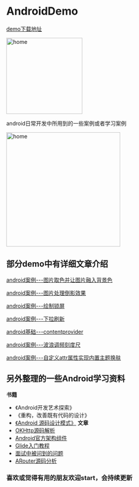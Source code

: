 AndroidDemo 
===
[demo下载地址](https://github.com/returntolife455/DemoList/raw/master/Demo.apk)

<img src="https://github.com/returntolife455/DemoList/blob/master/images/demo2DCode.png" width=200 alt="home">


android日常开发中所用到的一些案例或者学习案例

<img src="https://github.com/returntolife455/DemoList/blob/master/images/home.png" width=300 alt="home">


部分demo中有详细文章介绍
---
[android案例---图片取色并让图片融入背景色](https://www.jianshu.com/p/d0c5402f1d2b)

[android案例---图片处理倒影效果](https://www.jianshu.com/p/cfe20bcfb71c)

[android案例---绘制锁屏](https://www.jianshu.com/p/8f81e0734ce1)

[android案例---下拉刷新](https://www.jianshu.com/p/6d79af6ac3af)

[android基础---contentprovider](https://www.jianshu.com/p/d1ca6689cbd8)

[android案例---波浪调频刻度尺](https://www.jianshu.com/p/5751c34f343d)

[android案例---自定义attr属性实现内置主题换肤](https://www.jianshu.com/p/1688fd4add0b)


另外整理的一些Android学习资料
---
**书籍**
- 《Android开发艺术探索》
- 《重构，改善既有代码的设计》
- [《Android 源码设计模式》](http://product.dangdang.com/25102876.html)
**文章**
- [OKHttp源码解析](https://www.jianshu.com/p/82f74db14a18)
- [Android官方架构组件](https://www.jianshu.com/p/b1208012b268)
- [Glide入门教程](https://www.jianshu.com/p/7610bdbbad17)
- [面试中被问到的问题](https://github.com/returntolife455/DemoList/blob/master/StudyNotes/%E9%81%87%E5%88%B0%E7%9A%84%E9%9D%A2%E8%AF%95%E9%97%AE%E9%A2%98.md)
- [ARouter源码分析](https://github.com/returntolife455/DemoList/blob/master/StudyNotes/ARouter%E6%BA%90%E7%A0%81%E8%A7%A3%E6%9E%90.md)
### 喜欢或觉得有用的朋友欢迎start，会持续更新
